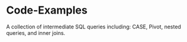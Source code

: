 # Code-Examples

A collection of intermediate SQL queries including: CASE, Pivot, nested queries, and inner joins.
